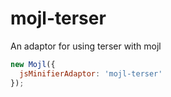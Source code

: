 # mojl-terser

An adaptor for using terser with mojl

```javascript
new Mojl({
  jsMinifierAdaptor: 'mojl-terser'
});
```
